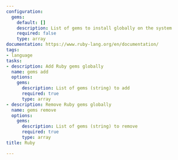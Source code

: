```yaml
---
configuration:
  gems:
    default: []
    description: List of gems to install globally on the system
    required: false
    type: array
documentation: https://www.ruby-lang.org/en/documentation/
tags:
- language
tasks:
- description: Add Ruby gems globally
  name: gems add
  options:
    gems:
      description: List of gems (string) to add
      required: true
      type: array
- description: Remove Ruby gems globally
  name: gems remove
  options:
    gems:
      description: List of gems (string) to remove
      required: true
      type: array
title: Ruby

---
```

